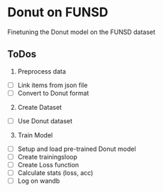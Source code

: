 # Donut on FUNSD
Finetuning the Donut model on the FUNSD dataset

## ToDos
1. Preprocess data
- [ ] Link items from json file
- [ ] Convert to Donut format
2. Create Dataset
- [ ] Use Donut dataset
3. Train Model
- [ ] Setup and load pre-trained Donut model
- [ ] Create trainingsloop
- [ ] Create Loss function
- [ ] Calculate stats (loss, acc)
- [ ] Log on wandb
